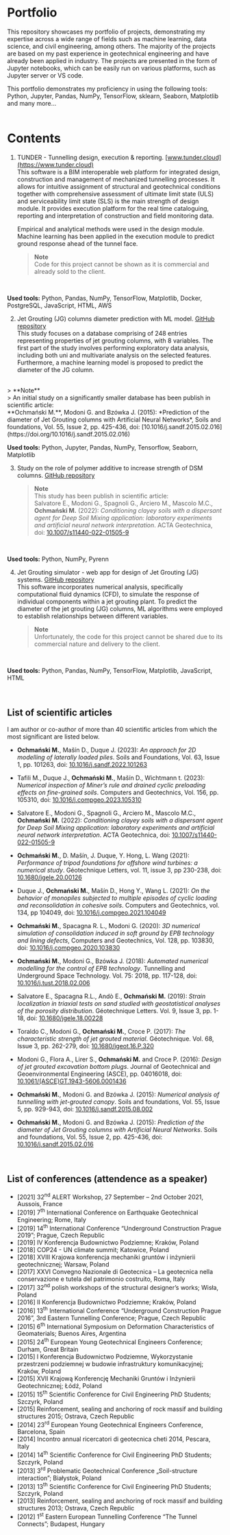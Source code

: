 # Portfolio
This repository showcases my portfolio of projects, demonstrating my expertise across a wide range of fields such as machine learning, data science, and civil engineering, among others. The majority of the projects are based on my past experience in geotechnical engineering and have already been applied in industry. The projects are presented in the form of Jupyter notebooks, which can be easily run on various platforms, such as Jupyter server or VS code.

This portfolio demonstrates my proficiency in using the following tools:
Python, Jupyter, Pandas, NumPy, TensorFlow, sklearn, Seaborn, Matplotlib and many more...
<br><br>

# Contents

1. TUNDER - Tunnelling design, execution & reporting. [www.tunder.cloud](https://www.tunder.cloud)<br>
This software is a BIM interoperable web platform for integrated design, construction and management of mechanized tunnelling processes. It allows for intuitive assignment of structural and geotechnical conditions together with comprehensive assessment of ultimate limit state (ULS) and serviceability limit state (SLS) is the main strength of design module. It provides execution platform for the real time cataloguing, reporting and interpretation of construction and field monitoring data.<br>

   Empirical and analytical methods were used in the design module. Machine learning has been applied in the execution module to predict ground response ahead of the tunnel face. 

   > **Note**<br>
   > Code for this project cannot be shown as it is commercial and already sold to the client.
<br>

   **Used tools:** Python, Pandas, NumPy, TensorFlow, Matplotlib, Docker, PostgreSQL, JavaScript, HTML, AWS<br>

2. Jet Grouting (JG) columns diameter prediction with ML model. [GitHub repository](https://github.com/dzikmoch/Portfolio/02_JG_diameter) <br>
This study focuses on a database comprising of 248 entries representing properties of jet grouting columns, with 8 variables. The first part of the study involves performing exploratory data analysis, including both uni and multivariate analysis on the selected features. Furthermore, a machine learning model is proposed to predict the diameter of the JG column.
<br>
   > **Note**<br>
   > An initial study on a significantly smaller database has been publish in scientific article:<br> **Ochmański M.**, Modoni G. and Bzówka J. (2015): *Prediction of the diameter of Jet Grouting columns with Artificial Neural Networks*, Soils and foundations, Vol. 55, Issue 2, pp. 425-436, doi: [10.1016/j.sandf.2015.02.016](https://doi.org/10.1016/j.sandf.2015.02.016)
<br>

   **Used tools:** Python, Jupyter, Pandas, NumPy, Tensorflow, Seaborn, Matplotlib<br>

3. Study on the role of polymer additive to increase strength of DSM columns. [GitHub repository](https://github.com/dzikmoch/Portfolio/03_DSM_conditioning)<br>


   > **Note**<br>
   > This study has been publish in scientific article:<br>
   Salvatore E., Modoni G., Spagnoli G., Arciero M., Mascolo M.C., **Ochmański M.** (2022): *Conditioning clayey soils with a dispersant agent for Deep Soil Mixing application: laboratory experiments and artificial neural network interpretation*. ACTA Geotechnica, doi: [10.1007/s11440-022-01505-9](https://doi.org/10.1007/s11440-022-01505-9)
<br>

   **Used tools:** Python, NumPy, Pyrenn<br>

4. Jet Grouting simulator - web app for design of Jet Grouting (JG) systems. [GitHub repository](https://github.com/dzikmoch/Portfolio/04_JG_plant)<br>
This software incorporates numerical analysis, specifically computational fluid dynamics (CFD), to simulate the response of individual components within a jet grouting plant. To predict the diameter of the jet grouting (JG) columns, ML algorithms were employed to establish relationships between different variables.<br>
   > **Note**<br>
   > Unfortunately, the code for this project cannot be shared due to its commercial nature and delivery to the client.
<br>

   **Used tools:** Python, Pandas, NumPy, TensorFlow, Matplotlib, JavaScript, HTML<br>

<br>

## List of scientific articles

I am author or co-author of more than 40 scientific articles from which the most significant are listed below.

* **Ochmański M.**, Mašín D., Duque J. (2023): *An approach for 2D modelling of laterally loaded piles*. Soils and Foundations, Vol. 63, Issue 1, pp. 101263, doi: [10.1016/j.sandf.2022.101263](https://doi.org/10.1016/j.sandf.2022.101263)

* Tafili M., Duque J., **Ochmański M.**, Mašín D., Wichtmann t. (2023): *Numerical inspection of Miner’s rule and drained cyclic preloading effects on fine-grained soils*. Computers and Geotechnics, Vol. 156, pp. 105310, doi: [10.1016/j.compgeo.2023.105310](https://doi.org/10.1016/j.compgeo.2023.105310)
* Salvatore E., Modoni G., Spagnoli G., Arciero M., Mascolo M.C., **Ochmański M.** (2022): *Conditioning clayey soils with a dispersant agent for Deep Soil Mixing application: laboratory experiments and artificial neural network interpretation*. ACTA Geotechnica, doi: [10.1007/s11440-022-01505-9](https://doi.org/10.1007/s11440-022-01505-9)
* **Ochmański M.**, D. Mašín, J. Duque, Y. Hong, L. Wang (2021): *Performance of tripod foundations for offshore wind turbines: a numerical study*. Géotechnique Letters, vol. 11, issue 3, pp 230-238, doi: [10.1680/jgele.20.00126](https://doi.org/10.1680/jgele.20.00126)
* Duque J., **Ochmański M.**, Mašín D., Hong Y., Wang L. (2021): *On the behavior of monopiles subjected to multiple episodes of cyclic loading and reconsolidation in cohesive soils*. Computers and Geotechnics, vol. 134, pp 104049, doi: [10.1016/j.compgeo.2021.104049](https://doi.org/10.1016/j.compgeo.2021.104049)
* **Ochmański M.**, Spacagna R. L., Modoni G. (2020): *3D numerical simulation of consolidation induced in soft ground by EPB technology and lining defects*, Computers and Geotechnics, Vol. 128, pp. 103830, doi: [10.1016/j.compgeo.2020.103830](https://doi.org/10.1016/j.compgeo.2020.103830)
* **Ochmański M.**, Modoni G., Bzówka J. (2018): *Automated numerical modelling for the control of EPB technology*. Tunnelling and Underground Space Technology. Vol. 75: 2018, pp. 117-128, doi: [10.1016/j.tust.2018.02.006](https://doi.org/10.1016/j.tust.2018.02.006)
* Salvatore E., Spacagna R.L., Andò E., **Ochmański M.** (2019): *Strain localization in triaxial tests on sand studied with geostatistical analyses of the porosity distribution*. Géotechnique Letters. Vol. 9, Issue 3, pp. 1-18, doi: [10.1680/jgele.18.00228](https://doi.org/10.1680/jgele.18.00228)
* Toraldo C., Modoni G., **Ochmański M.**, Croce P. (2017): *The characteristic strength of jet grouted material*. Géotechnique. Vol. 68, Issue 3, pp. 262-279, doi: [10.1680/jgeot.16.P.320](https://doi.org/10.1680/jgeot.16.P.320) 
* Modoni G., Flora A., Lirer S., **Ochmański M.** and Croce P. (2016): *Design of jet grouted excavation bottom plugs*. Journal of Geotechnical and Geoenvironmental Engineering (ASCE), pp. 04016018, doi: [10.1061/(ASCE)GT.1943-5606.0001436](https://doi.org/10.1061/(ASCE)GT.1943-5606.0001436)
* **Ochmański M.**, Modoni G. and Bzówka J. (2015): *Numerical analysis of tunnelling with jet-grouted canopy*. Soils and foundations, Vol. 55, Issue 5, pp. 929-943, doi: [10.1016/j.sandf.2015.08.002](https://doi.org/10.1016/j.sandf.2015.08.002)
* **Ochmański M.**, Modoni G. and Bzówka J. (2015): *Prediction of the diameter of Jet Grouting columns with Artificial Neural Networks*. Soils and foundations, Vol. 55, Issue 2, pp. 425-436, doi: [10.1016/j.sandf.2015.02.016](https://doi.org/10.1016/j.sandf.2015.02.016)

<br>

## List of conferences (attendence as a speaker)
* [2021] 32<sup>nd</sup> ALERT Workshop, 27 September – 2nd October 2021, Aussois, France
* [2019] 7<sup>th</sup> International Conference on Earthquake Geotechnical Engineering; Rome, Italy
* [2019] 14<sup>th</sup> International Conference “Underground Construction Prague 2019”; Prague, Czech Republic
* [2019] IV Konferencja Budownictwo Podziemne; Kraków, Poland
* [2018] COP24 - UN climate summit; Katowice, Poland
* [2018] XVIII Krajowa konferencja mechaniki gruntów i inżynierii geotechnicznej; Warsaw, Poland
* [2017] XXVI Convegno Nazionale di Geotecnica – La geotecnica nella conservazione e tutela del patrimonio costruito, Roma, Italy
* [2017] 32<sup>nd</sup> polish workshops of the structural designer’s works; Wisła, Poland
* [2016] II Konferencja Budownictwo Podziemne; Kraków, Poland
* [2016] 13<sup>th</sup> International Conference “Underground Construction Prague 2016”, 3rd Eastern Tunnelling Conference; Prague, Czech Republic
* [2015] 6<sup>th</sup> International Symposium on Deformation Characteristics of Geomaterials; Buenos Aires, Argentina
* [2015] 24<sup>th</sup> European Young Geotechnical Engineers Conference; Durham, Great Britain
* [2015] I Konferencja Budownictwo Podziemne, Wykorzystanie przestrzeni podziemnej w budowie infrastruktury komunikacyjnej; Kraków, Poland
* [2015] XVII Krajową Konferencję Mechaniki Gruntów i Inżynierii Geotechnicznej; Łódź, Poland
* [2015] 15<sup>th</sup> Scientific Conference for Civil Engineering PhD Students; Szczyrk, Poland
* [2015] Reinforcement, sealing and anchoring of rock massif and building structures 2015; Ostrava, Czech Republic
* [2014] 23<sup>rd</sup> European Young Geotechnical Engineers Conference, Barcelona, Spain
* [2014] Incontro annual ricercatori di geotecnica cheti 2014, Pescara, Italy
* [2014] 14<sup>th</sup> Scientific Conference for Civil Engineering PhD Students; Szczyrk, Poland
* [2013] 3<sup>rd</sup> Problematic Geotechnical Conference „Soil-structure interaction”; Białystok, Poland
* [2013] 13<sup>th</sup> Scientific Conference for Civil Engineering PhD Students; Szczyrk, Poland
* [2013] Reinforcement, sealing and anchoring of rock massif and building structures 2013; Ostrava, Czech Republic
* [2012] 1<sup>st</sup> Eastern European Tunnelling Conference “The Tunnel Connects”; Budapest, Hungary